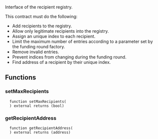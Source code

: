 
Interface of the recipient registry.

This contract must do the following:

- Add recipients to the registry.
- Allow only legitimate recipients into the registry.
- Assign an unique index to each recipient.
- Limit the maximum number of entries according to a parameter set by the funding round factory.
- Remove invalid entries.
- Prevent indices from changing during the funding round.
- Find address of a recipient by their unique index.

## Functions
### setMaxRecipients
```solidity
  function setMaxRecipients(
  ) external returns (bool)
```




### getRecipientAddress
```solidity
  function getRecipientAddress(
  ) external returns (address)
```




